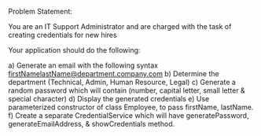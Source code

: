 Problem Statement:

You are an IT Support Administrator and are charged with the task of creating credentials for new hires

Your application should do the following:

a) Generate an email with the following syntax firstNamelastName@department.company.com b) Determine the department (Technical, Admin, Human Resource, Legal) c) Generate a random password which will contain (number, capital letter, small letter & special character) d) Display the generated credentials e) Use parameterized constructor of class Employee, to pass firstName, lastName. f) Create a separate CredentialService which will have generatePassword, generateEmailAddress, & showCredentials method.
